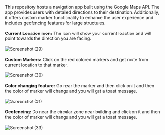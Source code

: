 This repository hosts a navigation app built using the Google Maps API. The app provides users with detailed directions to their destination. 
Additionally, it offers custom marker functionality to enhance the user experience and includes geofencing features for large structures.<br><br>
<B> Current Location icon:</B> The icon will show your current loaction and will point towards the direction you are facing.<br><br>
![Screenshot (29)](https://github.com/Swapnil-J-Patil/GoogleMapDirectionApp/assets/129786110/f7f7b794-3519-44e3-b432-d5f33719990b)<br><br>
<B> Custom Markers:</B> Click on the red colored markers and get route from current location to that marker.</B><br><br>
![Screenshot (30)](https://github.com/Swapnil-J-Patil/GoogleMapDirectionApp/assets/129786110/9b210969-68ce-4f6d-9f04-8bc52a7a335f)<br><br>
<B>Color changing feature:</B> Go near the marker and then click on it and then the color of marker will change and you will get a toast message.<br><br>
![Screenshot (31)](https://github.com/Swapnil-J-Patil/GoogleMapDirectionApp/assets/129786110/dc7e11fd-16c2-417c-b791-e976622b0f3d)<br><br>
<B> Geofencing:</B> Go near the circular zone near building and click on it and then the color of marker will change and you will get a toast message.<br><br>
![Screenshot (33)](https://github.com/Swapnil-J-Patil/GoogleMapDirectionApp/assets/129786110/fe8532fc-4165-48cc-9d56-36b81acf2b35)
